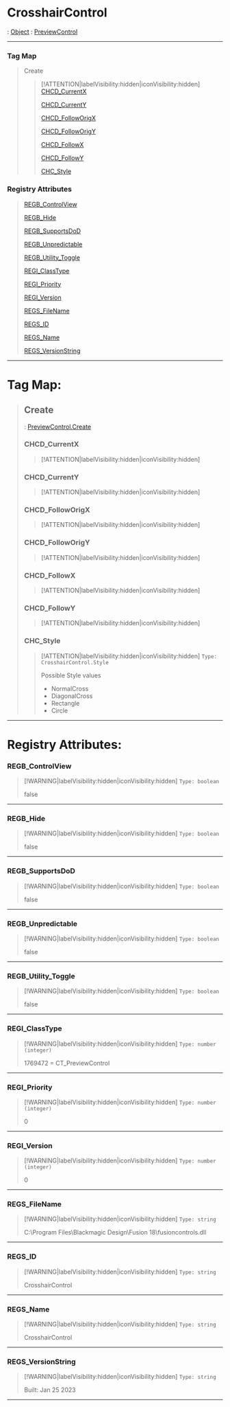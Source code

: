 # CrosshairControl
 : [Object](Object.md) : [PreviewControl](PreviewControl.md)
___
### Tag Map
> Create
>
>> [!ATTENTION|labelVisibility:hidden|iconVisibility:hidden]
>> [CHCD_CurrentX](#CHCD_CurrentX)
>>
>> [CHCD_CurrentY](#CHCD_CurrentY)
>>
>> [CHCD_FollowOrigX](#CHCD_FollowOrigX)
>>
>> [CHCD_FollowOrigY](#CHCD_FollowOrigY)
>>
>> [CHCD_FollowX](#CHCD_FollowX)
>>
>> [CHCD_FollowY](#CHCD_FollowY)
>>
>> [CHC_Style](#CHC_Style)
>>
### Registry Attributes
> [REGB_ControlView](#REGB_ControlView)
>
> [REGB_Hide](#REGB_Hide)
>
> [REGB_SupportsDoD](#REGB_SupportsDoD)
>
> [REGB_Unpredictable](#REGB_Unpredictable)
>
> [REGB_Utility_Toggle](#REGB_Utility_Toggle)
>
> [REGI_ClassType](#REGI_ClassType)
>
> [REGI_Priority](#REGI_Priority)
>
> [REGI_Version](#REGI_Version)
>
> [REGS_FileName](#REGS_FileName)
>
> [REGS_ID](#REGS_ID)
>
> [REGS_Name](#REGS_Name)
>
> [REGS_VersionString](#REGS_VersionString)
>
___

# Tag Map: <!-- {docsify-ignore} -->

>## Create 
> : [PreviewControl.Create](PreviewControl.md#Create)
>### CHCD_CurrentX
>> [!ATTENTION|labelVisibility:hidden|iconVisibility:hidden]
>### CHCD_CurrentY
>> [!ATTENTION|labelVisibility:hidden|iconVisibility:hidden]
>### CHCD_FollowOrigX
>> [!ATTENTION|labelVisibility:hidden|iconVisibility:hidden]
>### CHCD_FollowOrigY
>> [!ATTENTION|labelVisibility:hidden|iconVisibility:hidden]
>### CHCD_FollowX
>> [!ATTENTION|labelVisibility:hidden|iconVisibility:hidden]
>### CHCD_FollowY
>> [!ATTENTION|labelVisibility:hidden|iconVisibility:hidden]
>### CHC_Style
>> [!ATTENTION|labelVisibility:hidden|iconVisibility:hidden]
>> `Type: CrosshairControl.Style`
>>
>> Possible Style values
>> - NormalCross
>> - DiagonalCross
>> - Rectangle
>> - Circle
>>
___


# Registry Attributes: <!-- {docsify-ignore} -->

### REGB_ControlView
> [!WARNING|labelVisibility:hidden|iconVisibility:hidden]
> `Type: boolean`
>
> false
>
___

### REGB_Hide
> [!WARNING|labelVisibility:hidden|iconVisibility:hidden]
> `Type: boolean`
>
> false
>
___

### REGB_SupportsDoD
> [!WARNING|labelVisibility:hidden|iconVisibility:hidden]
> `Type: boolean`
>
> false
>
___

### REGB_Unpredictable
> [!WARNING|labelVisibility:hidden|iconVisibility:hidden]
> `Type: boolean`
>
> false
>
___

### REGB_Utility_Toggle
> [!WARNING|labelVisibility:hidden|iconVisibility:hidden]
> `Type: boolean`
>
> false
>
___

### REGI_ClassType
> [!WARNING|labelVisibility:hidden|iconVisibility:hidden]
> `Type: number (integer)`
>
> 1769472 = CT_PreviewControl
>
___

### REGI_Priority
> [!WARNING|labelVisibility:hidden|iconVisibility:hidden]
> `Type: number (integer)`
>
> 0
>
___

### REGI_Version
> [!WARNING|labelVisibility:hidden|iconVisibility:hidden]
> `Type: number (integer)`
>
> 0
>
___

### REGS_FileName
> [!WARNING|labelVisibility:hidden|iconVisibility:hidden]
> `Type: string`
>
> C:\Program Files\Blackmagic Design\Fusion 18\fusioncontrols.dll
>
___

### REGS_ID
> [!WARNING|labelVisibility:hidden|iconVisibility:hidden]
> `Type: string`
>
> CrosshairControl
>
___

### REGS_Name
> [!WARNING|labelVisibility:hidden|iconVisibility:hidden]
> `Type: string`
>
> CrosshairControl
>
___

### REGS_VersionString
> [!WARNING|labelVisibility:hidden|iconVisibility:hidden]
> `Type: string`
>
> Built: Jan 25 2023
>
___

